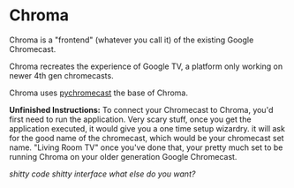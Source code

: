 # Chroma
Chroma is a "frontend" (whatever you call it) of the existing Google Chromecast.


Chroma recreates the experience of Google TV, a platform only working on newer 4th gen chromecasts.

Chroma uses [pychromecast](https://github.com/home-assistant-libs/pychromecast) the base of Chroma.

**Unfinished Instructions:**
To connect your Chromecast to Chroma, you'd first need to run the application.
Very scary stuff, once you get the application executed, it would give you a one time setup wizardry.
it will ask for the good name of the chromecast, which would be your chromecast set name. "Living Room TV"
once you've done that, your pretty much set to be running Chroma on your older generation Google Chromecast.

*shitty code shitty interface what else do you want?*
